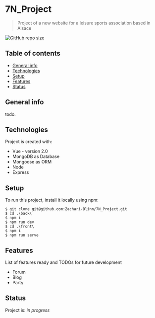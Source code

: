 # 7N_Project
> Project of a new website for a leisure sports association based in Alsace

![GitHub repo size](https://img.shields.io/github/repo-size/Zachari-Blinn/7N_Project)

## Table of contents
* [General info](#general-info)
* [Technologies](#technologies)
* [Setup](#setup)
* [Features](#features)
* [Status](#status)

## General info
todo.

## Technologies
Project is created with:
* Vue - version 2.0
* MongoDB as Database
* Mongoose as ORM
* Node
* Express

## Setup
To run this project, install it locally using npm:

```
$ git clone git@github.com:Zachari-Blinn/7N_Project.git
$ cd .\back\ 
$ npm i
$ npm run dev
$ cd .\front\
$ npm i
$ npm run serve

```

## Features
List of features ready and TODOs for future development
* Forum
* Blog
* Party

## Status
Project is: _in progress_
